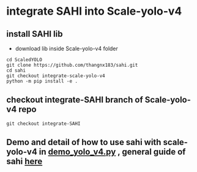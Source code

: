 # integrate SAHI into Scale-yolo-v4

## install SAHI lib
- download lib inside Scale-yolo-v4 folder
```
cd ScaledYOLO
git clone https://github.com/thangnx183/sahi.git
cd sahi
git checkout integrate-scale-yolo-v4
python -m pip install -e .
```

## checkout integrate-SAHI branch of Scale-yolo-v4 repo
```
git checkout integrate-SAHI
```

## Demo and detail of how to use sahi with scale-yolo-v4 in [demo_yolo_v4.py](../demo_yolo_v4.py) , general guide of sahi [here](https://colab.research.google.com/github/obss/sahi/blob/main/demo/inference_for_mmdetection.ipynb)
